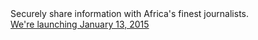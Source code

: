 
<div id="claim">
    <!--
    Are you aware of corporate, political or environmental misdeeds in your company or public body? Submit documents that evidence wrongdoings through afriLeaks, and some of Africa’s best journalistic teams will investigate them thoroughly, while keeping your identity protected.
    -->
    Securely share information with Africa's finest journalists.
</div>
<div>
    <!--a href="https://secure.afrileaks.org/" class="btn btn-default btn-lg">
        <i class="fa fa-cloud-upload"></i>
        Blow the whistle
    </a-->
    <a href="#" class="btn btn-default btn-lg">
        We're launching January 13, 2015
    </a-->
</div>


